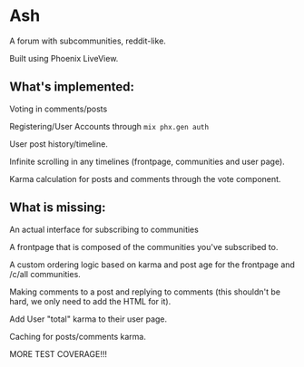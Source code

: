 # Ash

A forum with subcommunities, reddit-like.

Built using Phoenix LiveView.

## What's implemented:

Voting in comments/posts

Registering/User Accounts through `mix phx.gen auth`

User post history/timeline.

Infinite scrolling in any timelines (frontpage, communities and user page).

Karma calculation for posts and comments through the vote component.

## What is missing:

An actual interface for subscribing to communities

A frontpage that is composed of the communities you've subscribed to.

A custom ordering logic based on karma and post age for the frontpage and /c/all communities.

Making comments to a post and replying to comments (this shouldn't be hard, we only need to add the HTML for it).

Add User "total" karma to their user page.

Caching for posts/comments karma.

MORE TEST COVERAGE!!!